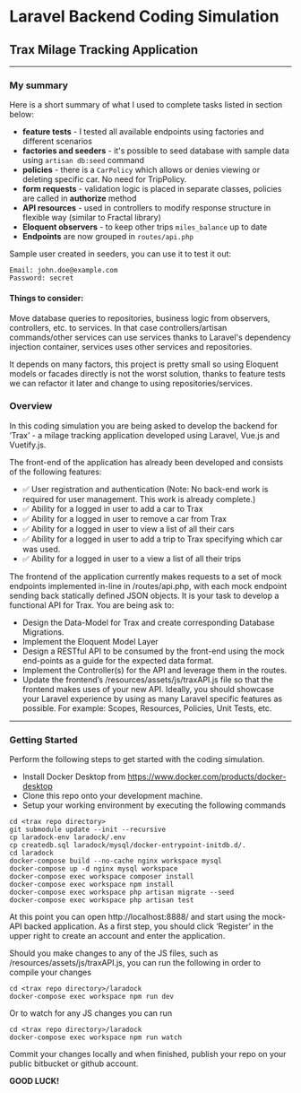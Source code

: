 # Laravel Backend Coding Simulation

## Trax Milage Tracking Application

---

### My summary

Here is a short summary of what I used to complete tasks listed in section below:
- **feature tests** - I tested all available endpoints using factories and different scenarios
- **factories and seeders** - it's possible to seed database with sample data using `artisan db:seed` command
- **policies** - there is a `CarPolicy` which allows or denies viewing or deleting specific car. No need for TripPolicy.
- **form requests** - validation logic is placed in separate classes, policies are called in **authorize** method
- **API resources** - used in controllers to modify response structure in flexible way (similar to Fractal library)
- **Eloquent observers** - to keep other trips `miles_balance` up to date
- **Endpoints** are now grouped in `routes/api.php`

Sample user created in seeders, you can use it to test it out:
```
Email: john.doe@example.com
Password: secret
```

#### Things to consider:
Move database queries to repositories, business logic from observers, controllers, etc. to services. 
  In that case controllers/artisan commands/other services can use services thanks to Laravel's dependency injection container, services uses other services and repositories. 

It depends on many factors, this project is pretty small so using Eloquent models or facades directly is not the worst solution, thanks to feature tests we can refactor it later and change to using repositories/services.

### Overview

In this coding simulation you are being asked to develop the backend for ‘Trax’ - a milage tracking application
developed using Laravel, Vue.js and Vuetify.js.

The front-end of the application has already been developed and consists of the following features:

- ✅ User registration and authentication (Note: No back-end work is required for user management. This work is already
  complete.)
- ✅ Ability for a logged in user to add a car to Trax
- ✅ Ability for a logged in user to remove a car from Trax
- ✅ Ability for a logged in user to view a list of all their cars
- ✅ Ability for a logged in user to add a trip to Trax specifying which car was used.
- ✅ Ability for a logged in user to a view a list of all their trips

The frontend of the application currently makes requests to a set of mock endpoints implemented in-line in
/routes/api.php, with each mock endpoint sending back statically defined JSON objects. It is your task to develop a
functional API for Trax. You are being ask to:

- Design the Data-Model for Trax and create corresponding Database Migrations.
- Implement the Eloquent Model Layer
- Design a RESTful API to be consumed by the front-end using the mock end-points as a guide for the expected data
  format.
- Implement the Controller(s) for the API and leverage them in the routes.
- Update the frontend’s /resources/assets/js/traxAPI.js file so that the frontend makes uses of your new API. Ideally,
  you should showcase your Laravel experience by using as many Laravel specific features as possible. For example:
  Scopes, Resources, Policies, Unit Tests, etc.

---
### Getting Started

Perform the following steps to get started with the coding simulation.

- Install Docker Desktop from https://www.docker.com/products/docker-desktop
- Clone this repo onto your development machine.
- Setup your working environment by executing the following commands

```
cd <trax repo directory>
git submodule update --init --recursive
cp laradock-env laradock/.env
cp createdb.sql laradock/mysql/docker-entrypoint-initdb.d/. 
cd laradock
docker-compose build --no-cache nginx workspace mysql
docker-compose up -d nginx mysql workspace
docker-compose exec workspace composer install
docker-compose exec workspace npm install
docker-compose exec workspace php artisan migrate --seed
docker-compose exec workspace php artisan test
``` 

At this point you can open http://localhost:8888/ and start using the mock-API backed application. As a first step, you
should click ‘Register’ in the upper right to create an account and enter the application. 

Should you make changes to
any of the JS files, such as /resources/assets/js/traxAPI.js, you can run the following in order to compile your changes
```
cd <trax repo directory>/laradock
docker-compose exec workspace npm run dev 
```
Or to watch for any JS changes you can run
```
cd <trax repo directory>/laradock
docker-compose exec workspace npm run watch 
```

Commit your changes locally and when finished, publish your repo on your public bitbucket or github account.

**GOOD LUCK!**
